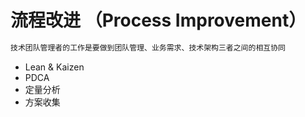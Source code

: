# 流程改进 （Process Improvement）
```md
技术团队管理者的工作是要做到团队管理、业务需求、技术架构三者之间的相互协同
```
* Lean & Kaizen
* PDCA
* 定量分析
* 方案收集
